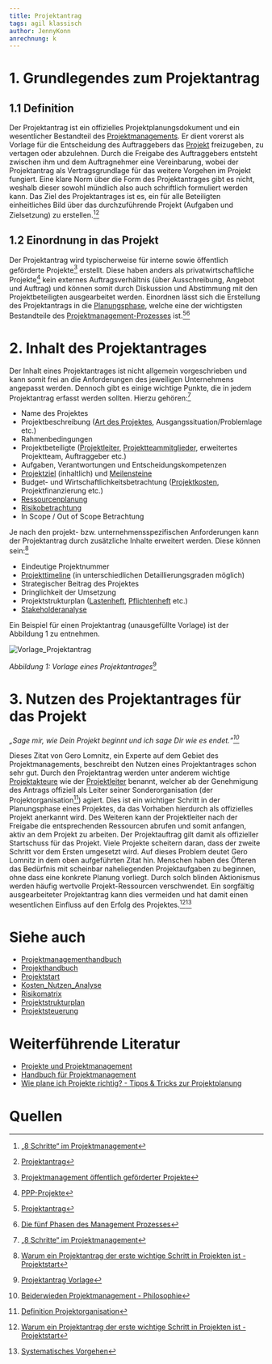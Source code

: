 ```yaml
---
title: Projektantrag
tags: agil klassisch
author: JennyKonn
anrechnung: k 
---
```


# 1.	Grundlegendes zum Projektantrag
## 1.1 Definition
Der Projektantrag ist ein offizielles Projektplanungsdokument und ein wesentlicher Bestandteil des [Projektmanagements](https://github.com/ManagingProjectsSuccessfully/ManagingProjectsSuccessfully.github.io/blob/main/kb/Projektmanagement.md). Er dient vorerst als Vorlage für die Entscheidung des Auftraggebers das [Projekt](https://github.com/ManagingProjectsSuccessfully/ManagingProjectsSuccessfully.github.io/blob/main/kb/Projekt.md) freizugeben, zu vertagen oder abzulehnen. Durch die Freigabe des Auftraggebers entsteht zwischen ihm und dem Auftragnehmer eine Vereinbarung, wobei der Projektantrag als Vertragsgrundlage für das weitere Vorgehen im Projekt fungiert. Eine klare Norm über die Form des Projektantrages gibt es nicht, weshalb dieser sowohl mündlich also auch schriftlich formuliert werden kann. Das Ziel des Projektantrages ist es, ein für alle Beteiligten einheitliches Bild über das durchzuführende Projekt (Aufgaben und Zielsetzung) zu erstellen.[^1][^2]

## 1.2 Einordnung in das Projekt 
Der Projektantrag wird typischerweise für interne sowie öffentlich geförderte Projekte[^7] erstellt. Diese haben anders als privatwirtschaftliche Projekte[^8] kein externes Auftragsverhältnis (über Ausschreibung, Angebot und Auftrag) und können somit durch Diskussion und Abstimmung mit den Projektbeteiligten ausgearbeitet werden. Einordnen lässt sich die Erstellung des Projektantrags in die [Planungsphase](https://github.com/ManagingProjectsSuccessfully/ManagingProjectsSuccessfully.github.io/blob/main/kb/Projektplanung.md), welche eine der wichtigsten Bestandteile des [Projektmanagement-Prozesses](https://github.com/ManagingProjectsSuccessfully/ManagingProjectsSuccessfully.github.io/blob/main/kb/Projektphasen_klassisch.md) ist.[^2][^3]


# 2. Inhalt des Projektantrages
Der Inhalt eines Projektantrages ist nicht allgemein vorgeschrieben und kann somit frei an die Anforderungen des jeweiligen Unternehmens angepasst werden. Dennoch gibt es einige wichtige Punkte, die in jedem Projektantrag erfasst werden sollten. Hierzu gehören:[^1] 
* Name des Projektes
* Projektbeschreibung ([Art des Projektes](https://github.com/ManagingProjectsSuccessfully/ManagingProjectsSuccessfully.github.io/blob/main/kb/Projektarten.md), Ausgangssituation/Problemlage etc.)
* Rahmenbedingungen
* Projektbeteiligte ([Projektleiter](https://github.com/ManagingProjectsSuccessfully/ManagingProjectsSuccessfully.github.io/blob/main/kb/Projektleiter.md), [Projektteammitglieder](https://github.com/ManagingProjectsSuccessfully/ManagingProjectsSuccessfully.github.io/blob/main/kb/Projektmitarbeiter.md), erweitertes Projektteam, Auftraggeber etc.) 
* Aufgaben, Verantwortungen und Entscheidungskompetenzen
* [Projektziel](https://github.com/ManagingProjectsSuccessfully/ManagingProjectsSuccessfully.github.io/blob/main/kb/Ziel_Planung.md) (inhaltlich) und [Meilensteine](https://github.com/ManagingProjectsSuccessfully/ManagingProjectsSuccessfully.github.io/blob/main/kb/Meilensteine.md) 
* Budget- und Wirtschaftlichkeitsbetrachtung ([Projektkosten](https://github.com/ManagingProjectsSuccessfully/ManagingProjectsSuccessfully.github.io/blob/main/kb/Kostenplanung.md), Projektfinanzierung etc.)
* [Ressourcenplanung](https://github.com/ManagingProjectsSuccessfully/ManagingProjectsSuccessfully.github.io/blob/main/kb/Ressourcenplanung.md)
* [Risikobetrachtung](https://github.com/ManagingProjectsSuccessfully/ManagingProjectsSuccessfully.github.io/blob/main/kb/Risikomanagement.md)
* In Scope / Out of Scope Betrachtung 

Je nach den projekt- bzw. unternehmensspezifischen Anforderungen kann der Projektantrag durch zusätzliche Inhalte erweitert werden. Diese können sein:[^4]
* Eindeutige Projektnummer 
* [Projekttimeline](https://github.com/ManagingProjectsSuccessfully/ManagingProjectsSuccessfully.github.io/blob/main/kb/Zeitplanung.md) (in unterschiedlichen Detaillierungsgraden möglich)  
* Strategischer Beitrag des Projektes
* Dringlichkeit der Umsetzung 
* Projektstrukturplan ([Lastenheft](https://github.com/ManagingProjectsSuccessfully/ManagingProjectsSuccessfully.github.io/blob/main/kb/Lastenheft.md), [Pflichtenheft](https://github.com/ManagingProjectsSuccessfully/ManagingProjectsSuccessfully.github.io/blob/main/kb/Pflichtenheft.md) etc.)
* [Stakeholderanalyse](https://github.com/ManagingProjectsSuccessfully/ManagingProjectsSuccessfully.github.io/blob/main/kb/Stakeholderanalyse.md)

Ein Beispiel für einen Projektantrag (unausgefüllte Vorlage) ist der Abbildung 1 zu entnehmen. 

![Vorlage_Projektantrag](https://github.com/JennyKonn/ManagingProjectsSuccessfully.github.io/blob/main/kb/Projektantrag/Vorlage_Projektantrag.PNG)

*Abbildung 1: Vorlage eines Projektantrages*[^9]

# 3. Nutzen des Projektantrages für das Projekt
*„Sage mir, wie Dein Projekt beginnt und ich sage Dir wie es endet.“[^5]*

Dieses Zitat von Gero Lomnitz, ein Experte auf dem Gebiet des Projektmanagements, beschreibt den Nutzen eines Projektantrages schon sehr gut. Durch den Projektantrag werden unter anderem wichtige [Projektakteure](https://github.com/ManagingProjectsSuccessfully/ManagingProjectsSuccessfully.github.io/blob/main/kb/Rollen_klassisch.md) wie der [Projektleiter](https://github.com/ManagingProjectsSuccessfully/ManagingProjectsSuccessfully.github.io/blob/main/kb/Projektleiter.md) benannt, welcher ab der Genehmigung des Antrags offiziell als Leiter seiner Sonderorganisation (der Projektorganisation[^10]) agiert. Dies ist ein wichtiger Schritt in der Planungsphase eines Projektes, da das Vorhaben hierdurch als offizielles Projekt anerkannt wird. Des Weiteren kann der Projektleiter nach der Freigabe die entsprechenden Ressourcen abrufen und somit anfangen, aktiv an dem Projekt zu arbeiten. Der Projektauftrag gilt damit als offizieller Startschuss für das Projekt. Viele Projekte scheitern daran, dass der zweite Schritt vor dem Ersten umgesetzt wird. Auf dieses Problem deutet Gero Lomnitz in dem oben aufgeführten Zitat hin. Menschen haben des Öfteren das Bedürfnis mit scheinbar naheliegenden Projektaufgaben zu beginnen, ohne dass eine konkrete Planung vorliegt. Durch solch blinden Aktionismus werden häufig wertvolle Projekt-Ressourcen verschwendet. Ein sorgfältig ausgearbeiteter Projektantrag kann dies vermeiden und hat damit einen wesentlichen Einfluss auf den Erfolg des Projektes.[^4][^6]


# Siehe auch 
 
* [Projektmanagementhandbuch](https://github.com/ManagingProjectsSuccessfully/ManagingProjectsSuccessfully.github.io/blob/main/kb/Projektmanagementhandbuch.md)
* [Projekthandbuch](https://github.com/ManagingProjectsSuccessfully/ManagingProjectsSuccessfully.github.io/blob/main/kb/Projekthandbuch.md)
* [Projektstart](https://github.com/ManagingProjectsSuccessfully/ManagingProjectsSuccessfully.github.io/blob/main/kb/Projektstart.md)
* [Kosten_Nutzen_Analyse](https://github.com/ManagingProjectsSuccessfully/ManagingProjectsSuccessfully.github.io/blob/main/kb/Kosten_Nutzen_Analyse.md)
* [Risikomatrix](https://github.com/ManagingProjectsSuccessfully/ManagingProjectsSuccessfully.github.io/blob/main/kb/Risikomatrix.md)
* [Projektstrukturplan](https://github.com/ManagingProjectsSuccessfully/ManagingProjectsSuccessfully.github.io/blob/main/kb/Projektstrukturplan.md)
* [Projektsteuerung](https://github.com/ManagingProjectsSuccessfully/ManagingProjectsSuccessfully.github.io/blob/main/kb/Projektsteuerung.md)

# Weiterführende Literatur 

* [Projekte und Projektmanagement](https://link-1springer-1com-1v0gnf2p0009b.han.ub.fau.de/content/pdf/10.1007%2F978-3-658-30085-2.pdf)
* [Handbuch für Projektmanagement](https://link.springer.com/content/pdf/10.1007%2F978-3-662-57878-0.pdf)
* [Wie plane ich Projekte richtig? - Tipps & Tricks zur Projektplanung](https://www.lexware.de/wissen/unternehmensfuehrung/wie-plane-ich-ein-projekt-richtig/)

# Quellen

[^1]: [„8 Schritte“ im Projektmanagement](https://link.springer.com/content/pdf/10.1007%2F978-3-658-31310-4_5.pdf)
[^2]: [Projektantrag](https://www.projektmagazin.de/glossarterm/projektantrag)
[^3]: [Die fünf Phasen des Management Prozesses](https://blog.mindmanager.com/de/blog/die-funf-phasen-des-projektmanagement-prozesses/)
[^4]: [Warum ein Projektantrag der erste wichtige Schritt in Projekten ist - Projektstart](https://projektstart.com/warum-ein-projektantrag-der-erste-wichtige-schritt-in-projekten-ist/)
[^5]: [Beiderwieden Projektmanagement - Philosophie](http://www.beiderwieden-projektmanagement.de/philosophie)
[^6]: [Systematisches Vorgehen](http://www.beiderwieden-projektmanagement.de/philosophie/15-systematisches-vorgehen)
[^7]: [Projektmanagement öffentlich geförderter Projekte](https://www.project-engineers.de/case/projektmanagement-oeffentlich-gefoerderter-projekte/)
[^8]: [PPP-Projekte](https://www.planradar.com/de/ppp-projekte/)
[^9]: [Projektantrag Vorlage](https://www.alle-meine-vorlagen.de/vorlage-projektantrag/) 
[^10]: [Definition Projektorganisation](https://t2informatik.de/wissen-kompakt/projektorganisation/)
